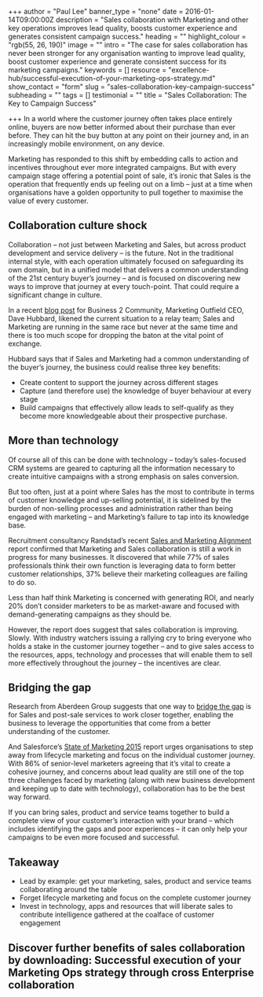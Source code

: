 +++
author = "Paul Lee"
banner_type = "none"
date = 2016-01-14T09:00:00Z
description = "Sales collaboration with Marketing and other key operations improves lead quality, boosts customer experience and generates consistent campaign success."
heading = ""
highlight_colour = "rgb(55, 26, 190)"
image = ""
intro = "The case for sales collaboration has never been stronger for any organisation wanting to improve lead quality, boost customer experience and generate consistent success for its marketing campaigns."
keywords = []
resource = "excellence-hub/successful-execution-of-your-marketing-ops-strategy.md"
show_contact = "form"
slug = "sales-collaboration-key-campaign-success"
subheading = ""
tags = []
testimonial = ""
title = "Sales Collaboration: The Key to Campaign Success"

+++
In a world where the customer journey often takes place entirely online, buyers are now better informed about their purchase than ever before. They can hit the buy button at any point on their journey and, in an increasingly mobile environment, on any device.

Marketing has responded to this shift by embedding calls to action and incentives throughout ever more integrated campaigns. But with every campaign stage offering a potential point of sale, it’s ironic that Sales is the operation that frequently ends up feeling out on a limb – just at a time when organisations have a golden opportunity to pull together to maximise the value of every customer.

## Collaboration culture shock

Collaboration – not just between Marketing and Sales, but across product development and service delivery – is the future. Not in the traditional internal style, with each operation ultimately focused on safeguarding its own domain, but in a unified model that delivers a common understanding of the 21st century buyer’s journey – and is focused on discovering new ways to improve that journey at every touch-point. That could require a significant change in culture.

In a recent [blog post](http://www.business2community.com/marketing/marketing-sales-alignment-integration-collaboration-01136717#1dUAes64lGfkkzVl.97) for Business 2 Community, Marketing Outfield CEO, Dave Hubbard, likened the current situation to a relay team; Sales and Marketing are running in the same race but never at the same time and there is too much scope for dropping the baton at the vital point of exchange.

Hubbard says that if Sales and Marketing had a common understanding of the buyer’s journey, the business could realise three key benefits:

* Create content to support the journey across different stages
* Capture (and therefore use) the knowledge of buyer behaviour at every stage
* Build campaigns that effectively allow leads to self-qualify as they become more knowledgeable about their prospective purchase.

## More than technology

Of course all of this can be done with technology – today’s sales-focused CRM systems are geared to capturing all the information necessary to create intuitive campaigns with a strong emphasis on sales conversion.

But too often, just at a point where Sales has the most to contribute in terms of customer knowledge and up-selling potential, it is sidelined by the burden of non-selling processes and administration rather than being engaged with marketing – and Marketing’s failure to tap into its knowledge base.

Recruitment consultancy Randstad’s recent [Sales and Marketing Alignment](https://www.randstad.co.uk/employers/sales-marketing-alignment-report/) report confirmed that Marketing and Sales collaboration is still a work in progress for many businesses. It discovered that while 77% of sales professionals think their own function is leveraging data to form better customer relationships, 37% believe their marketing colleagues are failing to do so.

Less than half think Marketing is concerned with generating ROI, and nearly 20% don’t consider marketers to be as market-aware and focused with demand-generating campaigns as they should be.

However, the report does suggest that sales collaboration is improving. Slowly. With industry watchers issuing a rallying cry to bring everyone who holds a stake in the customer journey together – and to give sales access to the resources, apps, technology and processes that will enable them to sell more effectively throughout the journey – the incentives are clear.

## Bridging the gap

Research from Aberdeen Group suggests that one way to [bridge the gap](http://v1.aberdeen.com/launch/report/knowledge_brief/9328-KB-service-sales-collaboration.asp) is for Sales and post-sale services to work closer together, enabling the business to leverage the opportunities that come from a better understanding of the customer.

And Salesforce’s [State of Marketing 2015](https://www.salesforce.com/form/marketingcloud/2015-state-of-marketing.jsp) report urges organisations to step away from lifecycle marketing and focus on the individual customer journey. With 86% of senior-level marketers agreeing that it’s vital to create a cohesive journey, and concerns about lead quality are still one of the top three challenges faced by marketing (along with new business development and keeping up to date with technology), collaboration has to be the best way forward.

If you can bring sales, product and service teams together to build a complete view of your customer’s interaction with your brand – which includes identifying the gaps and poor experiences – it can only help your campaigns to be even more focused and successful.

## Takeaway

* Lead by example: get your marketing, sales, product and service teams collaborating around the table
* Forget lifecycle marketing and focus on the complete customer journey
* Invest in technology, apps and resources that will liberate sales to contribute intelligence gathered at the coalface of customer engagement

## Discover further benefits of sales collaboration by downloading: Successful execution of your Marketing Ops strategy through cross Enterprise collaboration